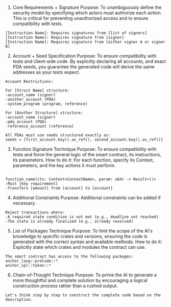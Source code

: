 1. Core Requirements + Signature
Purpose: To unambiguously define the security model by specifying which actors must authorize each action. This is critical for preventing unauthorized access and to ensure compatibility with tests.

```
[Instruction Name]: Requires signatures from [list of signers]
[Instruction Name]: Requires signature from [signer]
[Instruction Name]: Requires signature from [either signer A or signer B]
```

2. Account + Seed Specification 
Purpose: To ensure compatibility with tests and client-side code. By explicitly declaring all accounts, and exact PDA seeds, you guarantee the generated code will derive the same addresses as your tests expect.

```
Account Restrictions:

For [Struct Name] structure:
-account_name (signer)
-another_account (PDA)
-system_program (program, reference)

For [Another Structure] structure:
-account_name (signer)
-pda_account (PDA)
-reference_account (reference)

All PDAs must use seeds structured exactly as:
seeds = [first_account.key().as_ref(), second_account.key().as_ref()]
```

3. Function Signature Technique
Purpose: To ensure compatibility with tests and force the general logic of the smart contract, its instructions, its parameters.
How to do it: For each function, specify its Context, parameters, and the key actions it must perform.

```

function_name(ctx: Context<ContextName>, param: u64) -> Result<()>
-Must [key requirement]
-Transfers [amount] from [account] to [account]

```

4. Additional Constraints 
Purpose: Additional constraints can be added if necessary.

```
Reject transactions where:
-A required state condition is not met (e.g., deadline not reached)
-The state is already finalized (e.g., already resolved)
```


5. List of Packages Technique
Purpose: To limit the scope of the AI's knowledge to specific crates and versions, ensuring the code is generated with the correct syntax and available methods.
How to do it: Explicitly state which crates and modules the contract can use.

```
The smart contract has access to the following packages:
anchor_lang::prelude::*
anchor_spl::token::*
```

6. Chain-of-Thought Technique
Purpose: To prime the AI to generate a more thoughtful and complete solution by encouraging a logical construction process rather than a rushed output.

```
Let's think step by step to construct the complete code based on the description. 
```
